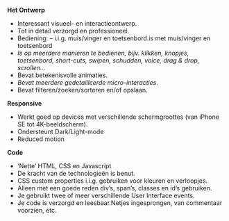 

 
**Het Ontwerp**
 - Interessant visueel- en interactieontwerp.
 - Tot in detail verzorgd en professioneel. 
 - Bediening: –	i.i.g. muis/vinger en toetsenbord.is met muis/vinger en toetsenbord 
 - *Is op meerdere manieren te bedienen, bijv. klikken, knopjes, toetsenbord, short-cuts, swipen, schudden, voice, drag & drop, scrollen…*
 - Bevat betekenisvolle animaties.
 - *Bevat meerdere gedetailleerde micro-interacties.*
 - Bevat filteren/zoeken/sorteren en/of opslaan.

**Responsive**

 - Werkt goed op devices met verschillende schermgroottes (van iPhone SE tot 4K-beeldscherm).
 - Ondersteunt Dark/Light-mode
 - Reduced motion

**Code**

 - ‘Nette’  HTML, CSS en Javascript
 - De kracht van de technologieën is benut.
 - CSS custom properties i.i.g. gebruiken voor kleuren en verloopjes.
 - Alleen met een goede reden div’s, span’s, classes en id’s gebruiken.
 - Je gebruikt twee of meer verschillende User Interface events.
 - Je code is verzorgd en leesbaar.Netjes ingesprongen, van commentaar voorzien, etc.

